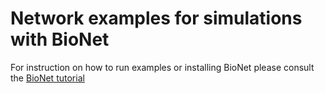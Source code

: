 # Network examples for simulations with BioNet

For instruction on how to run examples or installing BioNet please consult the [BioNet tutorial](https://alleninstitute.github.io/bmtk/bionet.html)

